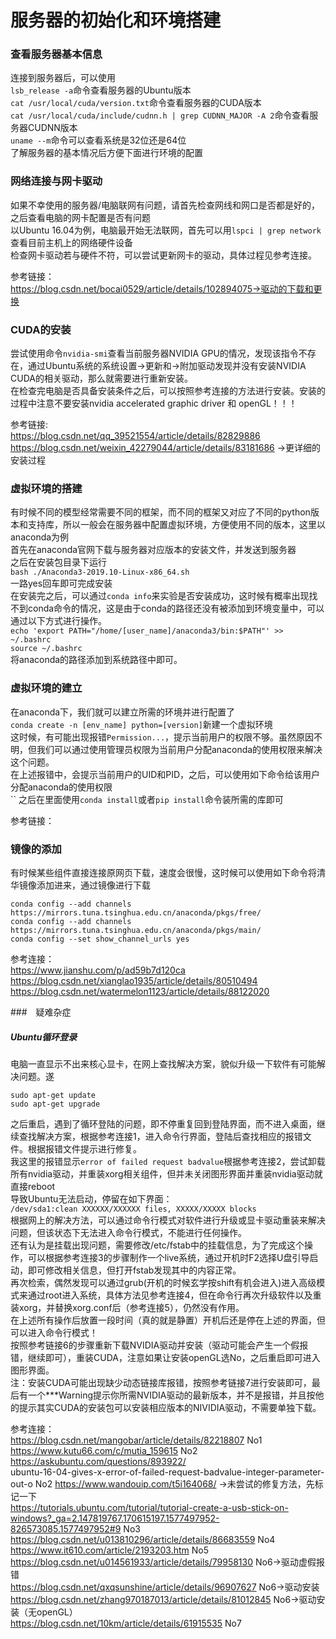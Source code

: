 服务器的初始化和环境搭建
===
### 查看服务器基本信息
连接到服务器后，可以使用<br>
`lsb_release -a`命令查看服务器的Ubuntu版本<br>
`cat /usr/local/cuda/version.txt`命令查看服务器的CUDA版本<br>
`cat /usr/local/cuda/include/cudnn.h | grep CUDNN_MAJOR -A 2`命令查看服务器CUDNN版本<br>
`uname --m`命令可以查看系统是32位还是64位<br>
了解服务器的基本情况后方便下面进行环境的配置

### 网络连接与网卡驱动
如果不幸使用的服务器/电脑联网有问题，请首先检查网线和网口是否都是好的，之后查看电脑的网卡配置是否有问题<br>
以Ubuntu 16.04为例，电脑最开始无法联网，首先可以用`lspci | grep network`查看目前主机上的网络硬件设备<br>
检查网卡驱动若与硬件不符，可以尝试更新网卡的驱动，具体过程见参考连接。

参考链接：<br>
https://blog.csdn.net/bocai0529/article/details/102894075->驱动的下载和更换

### CUDA的安装
尝试使用命令`nvidia-smi`查看当前服务器NVIDIA GPU的情况，发现该指令不存在，通过Ubuntu系统的系统设置->更新和->附加驱动发现并没有安装NVIDIA CUDA的相关驱动，那么就需要进行重新安装。<br>
在检查完电脑是否具备安装条件之后，可以按照参考连接的方法进行安装。安装的过程中注意不要安装nvidia accelerated graphic driver 和 openGL！！！<br>

参考链接:<br>
https://blog.csdn.net/qq_39521554/article/details/82829886<br>
https://blog.csdn.net/weixin_42279044/article/details/83181686 ->更详细的安装过程

### 虚拟环境的搭建
有时候不同的模型经常需要不同的框架，而不同的框架又对应了不同的python版本和支持库，所以一般会在服务器中配置虚拟环境，方便使用不同的版本，这里以anaconda为例<br>
首先在anaconda官网下载与服务器对应版本的安装文件，并发送到服务器<br>
之后在安装包目录下运行<br>
`bash ./Anaconda3-2019.10-Linux-x86_64.sh`<br>
一路yes回车即可完成安装<br>
在安装完之后，可以通过`conda info`来实验是否安装成功，这时候有概率出现找不到conda命令的情况，这是由于conda的路径还没有被添加到环境变量中，可以通过以下方式进行操作。<br>
`echo 'export PATH="/home/[user_name]/anaconda3/bin:$PATH"' >> ~/.bashrc`<br>
`source ~/.bashrc`<br>
将anaconda的路径添加到系统路径中即可。

### 虚拟环境的建立
在anaconda下，我们就可以建立所需的环境并进行配置了<br>
`conda create -n [env_name] python=[version]`新建一个虚拟环境<br>
这时候，有可能出现报错`Permission...`，提示当前用户的权限不够。虽然原因不明，但我们可以通过使用管理员权限为当前用户分配anaconda的使用权限来解决这个问题。<br>
在上述报错中，会提示当前用户的UID和PID，之后，可以使用如下命令给该用户分配anaconda的使用权限<br>
``
之后在里面使用`conda install`或者`pip install`命令装所需的库即可

参考链接：


### 镜像的添加
有时候某些组件直接连接原网页下载，速度会很慢，这时候可以使用如下命令将清华镜像添加进来，通过镜像进行下载
```
conda config --add channels https://mirrors.tuna.tsinghua.edu.cn/anaconda/pkgs/free/
conda config --add channels https://mirrors.tuna.tsinghua.edu.cn/anaconda/pkgs/main/
conda config --set show_channel_urls yes
```

参考连接：<br>
https://www.jianshu.com/p/ad59b7d120ca<br>
https://blog.csdn.net/xianglao1935/article/details/80510494<br>
https://blog.csdn.net/watermelon1123/article/details/88122020

###　疑难杂症
##### Ubuntu循环登录
电脑一直显示不出来核心显卡，在网上查找解决方案，貌似升级一下软件有可能解决问题。遂
```
sudo apt-get update
sudo apt-get upgrade
```
之后重启，遇到了循环登陆的问题，即不停重复回到登陆界面，而不进入桌面，继续查找解决方案，根据参考连接1，进入命令行界面，登陆后查找相应的报错文件。根据报错文件提示进行修复。<br>
我这里的报错显示`error of failed request badvalue`根据参考连接2，尝试卸载所有nvidia驱动，并重装xorg相关组件，但并未关闭图形界面并重装nvidia驱动就直接reboot<br>
导致Ubuntu无法启动，停留在如下界面：<br>
`/dev/sda1:clean XXXXXX/XXXXXX files, XXXXX/XXXXX blocks`<br>
根据网上的解决方法，可以通过命令行模式对软件进行升级或显卡驱动重装来解决问题，但该状态下无法进入命令行模式，不能进行任何操作。<br>
还有认为是挂载出现问题，需要修改/etc/fstab中的挂载信息，为了完成这个操作，可以根据参考连接3的步骤制作一个live系统，通过开机时F2选择U盘引导启动，即可修改相关信息，但打开fstab发现其中的内容正常。<br>
再次检索，偶然发现可以通过grub(开机的时候玄学按shift有机会进入)进入高级模式来通过root进入系统，具体方法见参考连接4，但在命令行再次升级软件以及重装xorg，并替换xorg.conf后（参考连接5），仍然没有作用。<br>
在上述所有操作后放置一段时间（真的就是静置）开机后还是停在上述的界面，但可以进入命令行模式！<br>
按照参考链接6的步骤重新下载NVIDIA驱动并安装（驱动可能会产生一个假报错，继续即可），重装CUDA，注意如果让安装openGL选No，之后重启即可进入图形界面。<br>
注：安装CUDA可能出现缺少动态链接库报错，按照参考链接7进行安装即可，最后有一个***Warning提示你所需NVIDIA驱动的最新版本，并不是报错，并且按他的提示其实CUDA的安装包可以安装相应版本的NIVIDIA驱动，不需要单独下载。

参考连接：<br>
https://blog.csdn.net/mangobar/article/details/82218807 No1<br>
https://www.kutu66.com/c/mutia_159615 No2<br>
https://askubuntu.com/questions/893922/<br>ubuntu-16-04-gives-x-error-of-failed-request-badvalue-integer-parameter-out-o No2
https://www.wandouip.com/t5i164068/ ->未尝试的修复方法，先标记一下<br>
https://tutorials.ubuntu.com/tutorial/tutorial-create-a-usb-stick-on-windows?_ga=2.147819767.170615197.1577497952-826573085.1577497952#9 No3<br>
https://blog.csdn.net/u013810296/article/details/86683559 No4<br>
https://www.it610.com/article/2193203.htm No5<br>
https://blog.csdn.net/u014561933/article/details/79958130 No6->驱动虚假报错<br>
https://blog.csdn.net/qxqsunshine/article/details/96907627 No6->驱动安装<br>
https://blog.csdn.net/zhang970187013/article/details/81012845 No6->驱动安装（无openGL）<br>
https://blog.csdn.net/10km/article/details/61915535 No7
